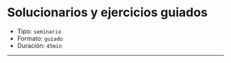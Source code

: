 # Solucionarios y ejercicios guiados

* Tipo: `seminario`
* Formato: `guiado`
* Duración: `45min`

***
